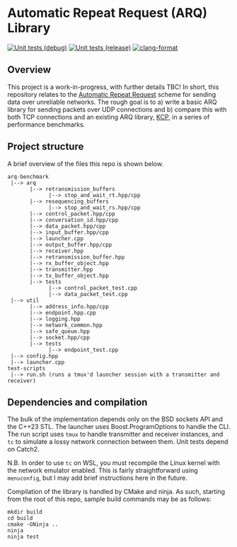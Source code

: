 # Automatic Repeat Request (ARQ) Library
[![Unit tests (debug)](https://github.com/wjgra/arq-benchmark/actions/workflows/cmake-build-debug.yml/badge.svg)](https://github.com/wjgra/arq-benchmark/actions/workflows/cmake-build-debug.yml)
[![Unit tests (release)](https://github.com/wjgra/arq-benchmark/actions/workflows/cmake-build-release.yml/badge.svg)](https://github.com/wjgra/arq-benchmark/actions/workflows/cmake-build-release.yml)
[![clang-format](https://github.com/wjgra/arq-benchmark/actions/workflows/clang-format.yml/badge.svg)](https://github.com/wjgra/arq-benchmark/actions/workflows/clang-format.yml)
## Overview
This project is a work-in-progress, with further details TBC! In short, this repository relates to the [Automatic Repeat Request](https://en.wikipedia.org/wiki/Automatic_repeat_request) scheme for sending data over unreliable networks. The rough goal is to a) write a basic ARQ library for sending packets over UDP connections and b) compare this with both TCP connections and an existing ARQ library, [KCP](https://github.com/skywind3000/kcp/tree/master), in a series of performance benchmarks.
## Project structure
A brief overview of the files this repo is shown below.
```
arq-benchmark
 |--> arq
       |--> retransmission_buffers
             |--> stop_and_wait_rt.hpp/cpp
       |--> resequencing_buffers
             |--> stop_and_wait_rs.hpp/cpp
       |--> control_packet.hpp/cpp
       |--> conversation_id.hpp/cpp
       |--> data_packet.hpp/cpp
       |--> input_buffer.hpp/cpp
       |--> launcher.cpp
       |--> output_buffer.hpp/cpp
       |--> receiver.hpp
       |--> retransmission_buffer.hpp
       |--> rx_buffer_object.hpp
       |--> transmitter.hpp
       |--> tx_buffer_object.hpp
       |--> tests
             |--> control_packet_test.cpp
             |--> data_packet_test.cpp
 |--> util
       |--> address_info.hpp/cpp
       |--> endpoint.hpp.cpp
       |--> logging.hpp
       |--> network_common.hpp
       |--> safe_queue.hpp
       |--> socket.hpp/cpp
       |--> tests
             |--> endpoint_test.cpp
 |--> config.hpp
 |--> launcher.cpp
test-scripts
 |--> run.sh (runs a tmux'd launcher session with a transmitter and receiver)
```
## Dependencies and compilation
The bulk of the implementation depends only on the BSD sockets API and the C++23 STL. The launcher uses Boost.ProgramOptions to handle the CLI. The run script uses `tmux` to handle transmitter and receiver instances, and `tc` to simulate a lossy network connection between them. Unit tests depend on Catch2.

N.B. In order to use `tc` on WSL, you must recompile the Linux kernel with the network emulator enabled. This is fairly straightforward using `menuconfig`, but I may add brief instructions here in the future.

Compilation of the library is handled by CMake and ninja. As such, starting from the root of this repo, sample build commands may be as follows:
```
mkdir build
cd build
cmake -GNinja ..
ninja
ninja test
```

